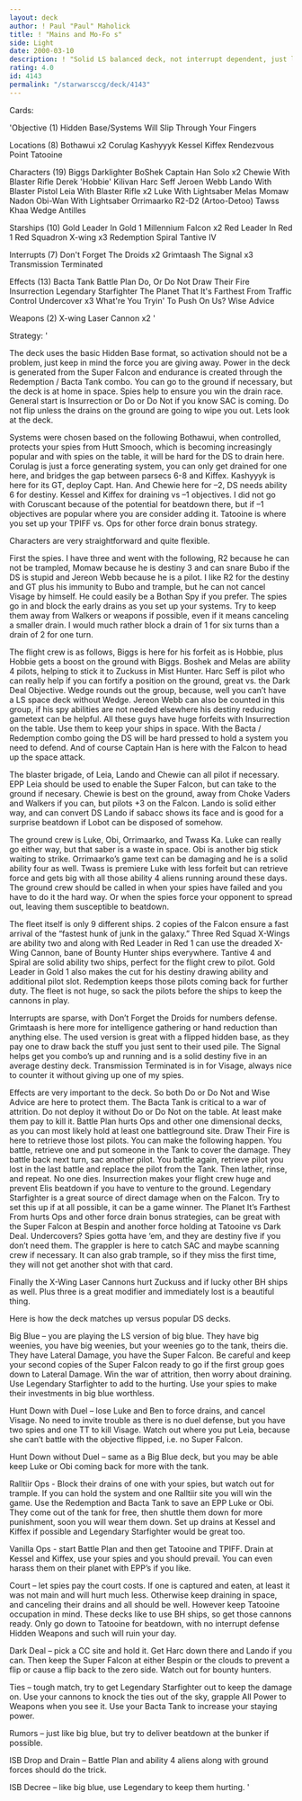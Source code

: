 ```yaml
---
layout: deck
author: ! Paul "Paul" Maholick
title: ! "Mains and Mo-Fo s"
side: Light
date: 2000-03-10
description: ! "Solid LS balanced deck, not interrupt dependent, just lots of blue and gray, with spies to help.	Fits the overall move away from draining and back to battle."
rating: 4.0
id: 4143
permalink: "/starwarsccg/deck/4143"
---
```

Cards: 

'Objective (1)
Hidden Base/Systems Will Slip Through Your Fingers

Locations (8)
Bothawui  x2
Corulag
Kashyyyk
Kessel
Kiffex
Rendezvous Point
Tatooine

Characters (19)
Biggs Darklighter
BoShek
Captain Han Solo  x2
Chewie With Blaster Rifle
Derek 'Hobbie' Kilivan
Harc Seff
Jeroen Webb
Lando With Blaster Pistol
Leia With Blaster Rifle  x2
Luke With Lightsaber
Melas
Momaw Nadon
Obi-Wan With Lightsaber
Orrimaarko
R2-D2 (Artoo-Detoo)
Tawss Khaa
Wedge Antilles

Starships (10)
Gold Leader In Gold 1
Millennium Falcon  x2
Red Leader In Red 1
Red Squadron X-wing  x3
Redemption
Spiral
Tantive IV

Interrupts (7)
Don't Forget The Droids  x2
Grimtaash
The Signal  x3
Transmission Terminated

Effects (13)
Bacta Tank
Battle Plan
Do, Or Do Not
Draw Their Fire
Insurrection
Legendary Starfighter
The Planet That It's Farthest From
Traffic Control
Undercover  x3
What're You Tryin' To Push On Us?
Wise Advice

Weapons (2)
X-wing Laser Cannon  x2
'

Strategy: '

The deck uses the basic Hidden Base format, so activation should not be a problem, just keep in mind the force you are giving away.  Power in the deck is generated from the Super Falcon and endurance is created through the Redemption / Bacta Tank combo.  You can go to the ground if necessary, but the deck is at home in space.  Spies help to ensure you win the drain race.  General start is Insurrection or Do or Do Not if you know SAC is coming.  Do not flip unless the drains on the ground are going to wipe you out.  Lets look at the deck.

Systems were chosen based on the following Bothawui, when controlled, protects your spies from Hutt Smooch, which is becoming increasingly popular and with spies on the table, it will be hard for the DS to drain here.  Corulag is just a force generating system, you can only get drained for one here, and bridges the gap between parsecs 6-8 and Kiffex.  Kashyyyk is here for its GT, deploy Capt. Han. And Chewie here for &#8211;2, DS needs ability 6 for destiny. Kessel and Kiffex for draining vs &#8211;1 objectives.	I did not go with Coruscant because of the potential for beatdown there, but if &#8211;1 objectives are popular where you are consider adding it.  Tatooine is where you set up your TPIFF vs. Ops for other force drain bonus strategy.

Characters are very straightforward and quite flexible.

First the spies.  I have three and went with the following, R2 because he can not be trampled, Momaw because he is destiny 3 and can snare Bubo if the DS is stupid and Jereon Webb because he is a pilot.  I like R2 for the destiny and GT plus his immunity to Bubo and trample, but he can not cancel Visage by himself.  He could easily be a Bothan Spy if you prefer.  The spies go in and block the early drains as you set up your systems.  Try to keep them away from Walkers or weapons if possible, even if it means canceling a smaller drain.  I would much rather block a drain of 1 for six turns than a drain of 2 for one turn.

The flight crew is as follows, Biggs is here for his forfeit as is Hobbie, plus Hobbie gets a boost on the ground with Biggs.  Boshek and Melas are ability 4 pilots, helping to stick it to Zuckuss in Mist Hunter.  Harc Seff is pilot who can really help if you can fortify a position on the ground, great vs. the Dark Deal Objective.   Wedge rounds out the group, because, well you can&#8217;t have a LS space deck without Wedge.  Jereon Webb can also be counted in this group, if his spy abilities are not needed elsewhere his destiny reducing gametext can be helpful.  All these guys have huge forfeits with Insurrection on the table.  Use them to keep your ships in space.	With the Bacta / Redemption combo going the DS will be hard pressed to hold a system you need to defend.  And of course Captain Han is here with the Falcon to head up the space attack.

The blaster brigade, of Leia, Lando and Chewie can all pilot if necessary.  EPP Leia should be used to enable the Super Falcon, but can take to the ground if necesary.  Chewie is best on the ground, away from Choke Vaders and Walkers if you can, but pilots +3 on the Falcon.  Lando is solid either way, and can convert DS Lando if sabacc shows its face and is good for a surprise beatdown if Lobot can be disposed of somehow.

The ground crew is Luke, Obi, Orrimaarko, and Twass Ka.  Luke can really go either way, but that saber is a waste in space.  Obi is another big stick waiting to strike.  Orrimaarko&#8217;s game text can be damaging and he is a solid ability four as well.  Twass is premiere Luke with less forfeit but can retrieve force and gets big with all those ability 4 aliens running around these days.  The ground crew should be called in when your spies have failed and you have to do it the hard way.  Or when the spies force your opponent to spread out, leaving them susceptible to beatdown.

The fleet itself is only 9 different ships.  2 copies of the Falcon ensure a fast arrival of the &#8220;fastest hunk of junk in the galaxy.&#8221;  Three Red Squad X-Wings are ability two and along with Red Leader in Red 1 can use the dreaded X-Wing Cannon, bane of Bounty Hunter ships everywhere.  Tantive 4 and Spiral are solid ability two ships, perfect for the flight crew to pilot.  Gold Leader in Gold 1 also makes the cut for his destiny drawing ability and additional pilot slot.  Redemption keeps those pilots coming back for further duty.  The fleet is not huge, so sack the pilots before the ships to keep the cannons in play.

Interrupts are sparse, with Don&#8217;t Forget the Droids for numbers defense.  Grimtaash is here more for intelligence gathering or hand reduction than anything else.  The used version is great with a flipped hidden base, as they pay one to draw back the stuff you just sent to their used pile.  The Signal helps get you combo&#8217;s up and running and is a solid destiny five in an average destiny deck.	Transmission Terminated is in for Visage, always nice to counter it without giving up one of my spies.

Effects are very important to the deck.  So both Do or Do Not and Wise Advice are here to protect them.  The Bacta Tank is critical to a war of attrition.  Do not deploy it without Do or Do Not on the table.  At least make them pay to kill it.  Battle Plan hurts Ops and other one dimensional decks, as you can most likely hold at least one battleground site.  Draw Their Fire is here to retrieve those lost pilots.  You can make the following happen.  You battle, retrieve one and put someone in the Tank to cover the damage.	They battle back next turn, sac another pilot.	You battle again, retrieve pilot you  lost in the last battle and replace the pilot from the Tank.  Then lather, rinse, and repeat.  No one dies.  Insurrection makes your flight crew huge and prevent Elis beatdown if you have to venture to the ground.  Legendary Starfighter is a great source of direct damage when on the Falcon.  Try to set this up if at all possible, it can be a game winner.  The Planet It&#8217;s Farthest From hurts Ops and other force drain bonus strategies, can be great with the Super Falcon at Bespin and another force holding at Tatooine vs Dark Deal.	Undercovers?  Spies gotta have &#8216;em, and they are destiny five if you don&#8217;t need them.  The grappler is here to catch SAC and maybe scanning crew if necessary.  It can also grab trample, so if they miss the first time, they will not get another shot with that card.

Finally the X-Wing Laser Cannons hurt Zuckuss and if lucky other BH ships as well.  Plus three is a great modifier and immediately lost is a beautiful thing.

Here is how the deck matches up versus popular DS decks.

Big Blue &#8211; you are playing the LS version of big blue.  They have big weenies, you have big weenies, but your weenies go to the tank, theirs die.  They have Lateral Damage, you have the Super Falcon.  Be careful and keep your second copies of the Super Falcon ready to go if the first group goes down to Lateral Damage.    Win the war of attrition, then worry about draining.  Use Legendary Starfighter to add to the hurting.  Use your spies to make their investments in big blue worthless.

Hunt Down with Duel &#8211; lose Luke and Ben to force drains, and cancel Visage.  No need to invite trouble as there is no duel defense, but you have two spies and one TT to kill Visage.  Watch out where you put Leia, because she can&#8217;t battle with the objective flipped, i.e. no Super Falcon.

Hunt Down without Duel &#8211; same as a Big Blue deck, but you may be able keep Luke or Obi coming back for more with the tank.

Ralltiir Ops -	Block their drains of one with your spies, but watch out for trample.  If you can hold the system and one Ralltiir site you will win the game.	Use the Redemption and Bacta Tank to save an EPP Luke or Obi.  They come out of the tank for free, then shuttle them down for more punishment, soon you will wear them down.   Set up drains at Kessel and Kiffex if possible and Legendary Starfighter would be great too.

Vanilla Ops -  start Battle Plan and then get Tatooine and TPIFF.  Drain at Kessel and Kiffex, use your spies and you should prevail.  You can even harass them on their planet with EPP&#8217;s if you like.

Court &#8211; let spies pay the court costs.  If one is captured and eaten, at least it was not main and will hurt much less.  Otherwise keep draining in space, and canceling their drains and all should be well.  However keep Tatooine occupation in mind.  These decks like to use BH ships, so get those cannons ready.  Only go down to Tatooine for beatdown, with no interrupt defense Hidden Weapons and such will ruin your day.

Dark Deal &#8211; pick a CC site and hold it.  Get Harc down there and Lando if you can.  Then keep the Super Falcon at either Bespin or the clouds to prevent a flip or cause a flip back to the zero side.  Watch out for bounty hunters.

Ties &#8211; tough match, try to get Legendary Starfighter out to keep the damage on.  Use your cannons to knock the ties out of the sky, grapple All Power to Weapons when you see it.  Use your Bacta Tank to increase your staying power.

Rumors &#8211; just like big blue, but try to deliver beatdown at the bunker if possible.

ISB Drop and Drain &#8211; Battle Plan and ability 4 aliens along with ground forces should do the trick.

ISB Decree &#8211; like big blue, use Legendary to keep them hurting.
'
